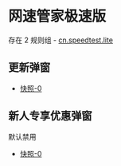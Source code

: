 # 网速管家极速版

存在 2 规则组 - [cn.speedtest.lite](/src/apps/cn.speedtest.lite.ts)

## 更新弹窗

- [快照-0](https://i.gkd.li/import/12715483)

## 新人专享优惠弹窗

默认禁用

- [快照-0](https://i.gkd.li/import/12715511)
